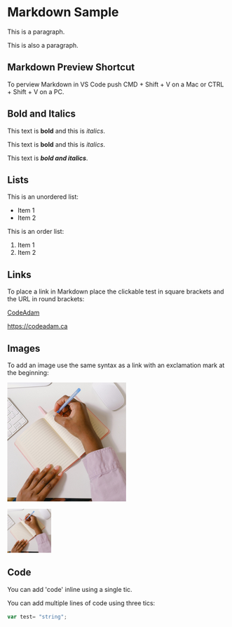 # Markdown Sample

This is a paragraph.

This is also a paragraph.

## Markdown Preview Shortcut

To perview Markdown in VS Code push CMD + Shift + V on a Mac or CTRL + Shift + V on a PC.

## Bold and Italics

This text is **bold** and this is *italics*.

This text is __bold__ and this is _italics_.

This text is **_bold and italics_**.

## Lists

This is an unordered list:

- Item 1
- Item 2

This is an order list:

1. Item 1
2. Item 2

## Links

To place a link in Markdown place the clickable test in square brackets and the URL in round brackets:

[CodeAdam](https://codeadam.ca)

https://codeadam.ca

## Images

To add an image use the same syntax as a link with an exclamation mark at the beginning:

![Note book](4.png)

<img src="4.png" width="100" />


## Code

You can add 'code' inline using a single tic.

You can add multiple lines of code using three tics:

```javascript
var test= "string";
```
